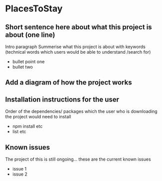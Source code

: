 # PlacesToStay

## Short sentence here about what this project is about (one line)

Intro paragraph
Summerise what this project is about with keywords (technical words which users would be able to understand /search for)
* bullet point one
* bullet two

## Add a diagram of how the project works 


## Installation instructions for the user 
Order of the dependencies/ packages which the user who is downloading the project would need to install 

* npm install etc <dependencies>
* list etc

## Known issues 
The project of this is still ongoing... these are the current known issues 
* issue 1
* issue 2
